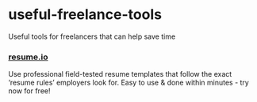 # useful-freelance-tools
Useful tools for freelancers that can help save time

### [resume.io](https://resume.io/)
Use professional field-tested resume templates that follow the exact ‘resume rules’ employers look for. Easy to use & done within minutes - try now for free!
